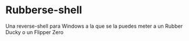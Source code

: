 # Rubberse-shell
Una reverse-shell para Windows a la que se la puedes meter a un Rubber Ducky o un Flipper Zero
